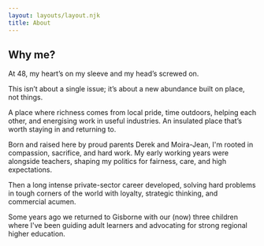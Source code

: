 ```yaml
---
layout: layouts/layout.njk
title: About
---
```


## Why me?

At 48, my heart’s on my sleeve and my head’s screwed on. 

This isn’t about a single issue; it’s about a new abundance built on place, not things. 

A place where richness comes from local pride, time outdoors, helping each other, and energising work in useful industries. An insulated place that’s worth staying in and returning to. 

Born and raised here by proud parents Derek and Moira-Jean, I'm rooted in compassion, sacrifice, and hard work. My early working years were alongside teachers, shaping my politics for fairness, care, and high expectations. 

Then a long intense private-sector career developed, solving hard problems in tough corners of the world with loyalty, strategic thinking, and commercial acumen. 

Some years ago we returned to Gisborne with our (now) three children where I've been guiding adult learners and advocating for strong regional higher education.